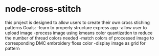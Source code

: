 # node-cross-stitch

this project is designed to allow users to create their own cross stiching patterns
Goals:
-learn to properly structure express app
-allow user to upload image
-process image using kmeans color quantization to reduce the number of thread colors needed
-match colors of processed image to corresponding DMC embroidery floss color
-display image as grid for pattern
